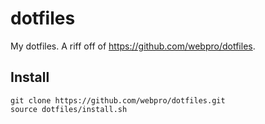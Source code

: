 # dotfiles

My dotfiles. A riff off of https://github.com/webpro/dotfiles.

## Install
    git clone https://github.com/webpro/dotfiles.git
    source dotfiles/install.sh
